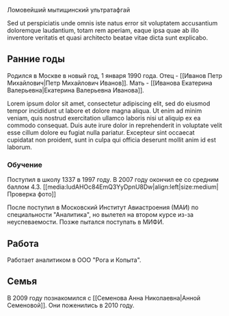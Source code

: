 ﻿<p class="caption">Ломовейший мытищинский ультратафгай</p>

Sed ut perspiciatis unde omnis iste natus error sit voluptatem accusantium doloremque laudantium, totam rem aperiam, eaque ipsa quae ab illo inventore veritatis et quasi architecto beatae vitae dicta sunt explicabo. 

## Ранние годы

Родился в Москве в новый год, 1 января 1990 года.
Отец - [[Иванов Петр Михайлович|Петр Михайлович Иванов]]. Мать - [[Иванова Екатерина Валерьевна|Екатерина Валерьевна Иванова]].

Lorem ipsum dolor sit amet, consectetur adipiscing elit, sed do eiusmod tempor incididunt ut labore et dolore magna aliqua. Ut enim ad minim veniam, quis nostrud exercitation ullamco laboris nisi ut aliquip ex ea commodo consequat. Duis aute irure dolor in reprehenderit in voluptate velit esse cillum dolore eu fugiat nulla pariatur. Excepteur sint occaecat cupidatat non proident, sunt in culpa qui officia deserunt mollit anim id est laborum.

### Обучение

Поступил в школу 1337 в 1997 году. В 2007 году окончил ее со средним баллом 4.3.
[[media:IudAHOc84EmQ3YyDpnU8Dw|align:left|size:medium|Проверка фото]]

После поступил в Московский Институт Авиастроения (МАИ) по специальности "Аналитика", но вылетел на втором курсе из-за неуспеваемости.
Позже пытался поступать в МИФИ.

## Работа

Работает аналитиком в ООО "Рога и Копыта".

## Семья

В 2009 году познакомился с [[Семенова Анна Николаевна|Анной Семеновой]]. Они поженились в 2010 году.
